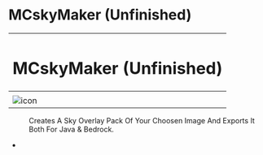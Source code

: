 <h1>MCskyMaker (Unfinished)</h1>

|<h1>MCskyMaker (Unfinished)</h1>   |
|--------------------------------------------------------------------------------------------------------------------|
|  <a>                                                                                                               |   
|  ![icon](https://github.com/aKqir24/MCskyMaker/assets/142222025/287d4cee-179f-49b1-983c-1460641ba7c0) </a>         | 
  
<dd>Creates A Sky Overlay Pack Of Your Choosen Image And Exports It Both For Java & Bedrock.</dd>
<ul>
  <li></li>
</ul>
